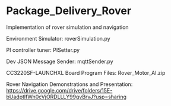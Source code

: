 # Package_Delivery_Rover
Implementation of rover simulation and navigation

Environment Simulator: roverSimulation.py

PI controller tuner: PISetter.py

Dev JSON Message Sender: mqttSender.py

CC3220SF-LAUNCHXL Board Program Files: Rover_Motor_AI.zip

Rover Navigation Demonstrations and Presentation: https://drive.google.com/drive/folders/15E-bUadptlfWn0cVjORDLLLY99gvBrvJ?usp=sharing



